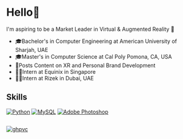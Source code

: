 # Hello👋
I'm aspiring to be a Market Leader in Virtual & Augmented Reality 🥇
* 🎓Bachelor's in Computer Engineering at American University of Sharjah, UAE
* 🎓Master's in Computer Science at Cal Poly Pomona, CA, USA
* 🎥Posts Content on XR and Personal Brand Development
* 🧑‍💻Intern at Equinix in Singapore
* 🧑‍💻Intern at Rizek in Dubai, UAE

## Skills
[![Python](https://img.shields.io/badge/python-3670A0?style=for-the-badge&logo=python&logoColor=ffdd54)](https://github.com/Nadir-Bk)
[![MySQL](https://img.shields.io/badge/mysql-4479A1.svg?style=for-the-badge&logo=mysql&logoColor=white)](https://github.com/Nadir-Bk)
[![Adobe Photoshop](https://img.shields.io/badge/adobe%20photoshop-%2331A8FF.svg?style=for-the-badge&logo=adobe%20photoshop&logoColor=white)](https://github.com/Nadir-Bk)
##
[![ghpvc](https://komarev.com/ghpvc/?username=Nadir-Bk&color=blueviolet)](https://github.com/Nadir-Bk)

<!--
### WakaTime Coding Activity
[![wakatime](https://wakatime.com/badge/user/9699969e-77ca-4c31-b3d5-636b2dbbbe17.svg)](https://wakatime.com/@9699969e-77ca-4c31-b3d5-636b2dbbbe17)

##### Total Time
<a href="https://wakatime.com/@amir99" title="Data update every midnight"><img src="https://wakatime.com/badge/user/9699969e-77ca-4c31-b3d5-636b2dbbbe17.svg?style=for-the-badge" alt="Wakatime weekly coding activity Tracker" /></a>
-->

<!--
##### Coding Activity
<a href="https://wakatime.com/@amir99" title="Data update every midnight"><img src="https://github-readme-stats.vercel.app/api/wakatime?username=amir99&layout=compact&langs_count=6&color=black" alt="Wakatime weekly coding activity languages" /></a>
-->

<!--
[![GitHub Amir](https://img.shields.io/github/followers/amirmohideen?label=follow&style=social)](https://github.com/amirmohideen)
[![Linkedin: Amir](https://img.shields.io/badge/-Amir-blue?style=flat-square&logo=Linkedin&logoColor=white&link=https://www.linkedin.com/in/amir99/)](https://www.linkedin.com/in/amir99/)
-->
